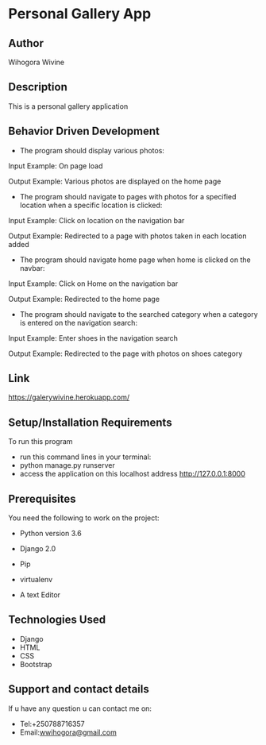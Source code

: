 # Personal Gallery App

## Author
Wihogora Wivine

## Description
This is a personal gallery application

## Behavior Driven Development
* The program should display various photos:

Input Example: On page load

Output Example: Various photos are displayed on the home page

* The program should navigate to pages with photos for a specified location when a specific location is clicked:

Input Example: Click on location on the navigation bar

Output Example: Redirected to a page with photos taken in each location added

* The program should navigate home page when home is clicked on the navbar:

Input Example: Click on Home on the navigation bar

Output Example: Redirected to the home page

* The program should navigate to the searched category when a category is entered on the navigation search:

Input Example: Enter shoes in the navigation search

Output Example: Redirected to the page with photos on shoes category
## Link
https://galerywivine.herokuapp.com/

## Setup/Installation Requirements
To run this program

* run this command lines in your terminal:
* python manage.py runserver
* access the application on this localhost address http://127.0.0.1:8000

## Prerequisites
You need the following to work on the project:

* Python version 3.6

* Django 2.0

* Pip

* virtualenv

* A text Editor

## Technologies Used
* Django
* HTML
* CSS
* Bootstrap

## Support and contact details
If u have any question u can contact me on:

* Tel:+250788716357
* Email:wwihogora@gmail.com
